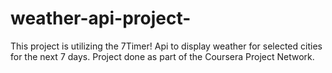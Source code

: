 # weather-api-project-
This project is utilizing the 7Timer! Api to display weather for selected cities for the next 7 days. Project done as part of the Coursera Project Network.
